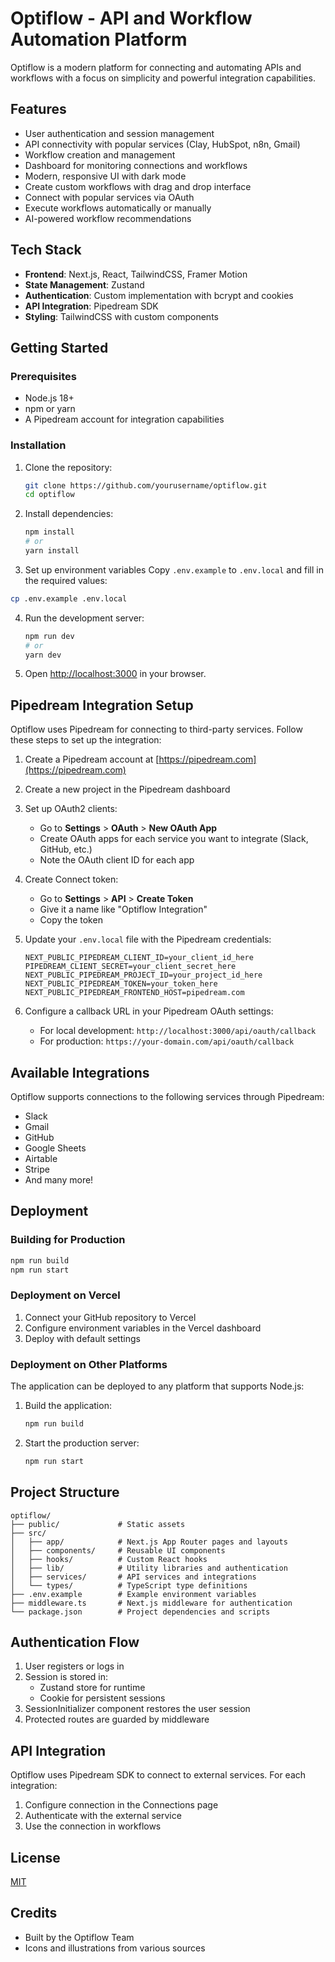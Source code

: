 # Optiflow - API and Workflow Automation Platform

Optiflow is a modern platform for connecting and automating APIs and workflows with a focus on simplicity and powerful integration capabilities.

## Features

- User authentication and session management
- API connectivity with popular services (Clay, HubSpot, n8n, Gmail)
- Workflow creation and management
- Dashboard for monitoring connections and workflows
- Modern, responsive UI with dark mode
- Create custom workflows with drag and drop interface
- Connect with popular services via OAuth
- Execute workflows automatically or manually
- AI-powered workflow recommendations

## Tech Stack

- **Frontend**: Next.js, React, TailwindCSS, Framer Motion
- **State Management**: Zustand
- **Authentication**: Custom implementation with bcrypt and cookies
- **API Integration**: Pipedream SDK
- **Styling**: TailwindCSS with custom components

## Getting Started

### Prerequisites

- Node.js 18+
- npm or yarn
- A Pipedream account for integration capabilities

### Installation

1. Clone the repository:
   ```bash
   git clone https://github.com/yourusername/optiflow.git
   cd optiflow
   ```

2. Install dependencies:
   ```bash
   npm install
   # or
   yarn install
   ```

3. Set up environment variables
Copy `.env.example` to `.env.local` and fill in the required values:

```bash
cp .env.example .env.local
```

4. Run the development server:
   ```bash
   npm run dev
   # or
   yarn dev
   ```

5. Open [http://localhost:3000](http://localhost:3000) in your browser.

## Pipedream Integration Setup

Optiflow uses Pipedream for connecting to third-party services. Follow these steps to set up the integration:

1. Create a Pipedream account at [https://pipedream.com](https://pipedream.com)

2. Create a new project in the Pipedream dashboard

3. Set up OAuth2 clients:
   - Go to **Settings** > **OAuth** > **New OAuth App**
   - Create OAuth apps for each service you want to integrate (Slack, GitHub, etc.)
   - Note the OAuth client ID for each app

4. Create Connect token:
   - Go to **Settings** > **API** > **Create Token**
   - Give it a name like "Optiflow Integration"
   - Copy the token

5. Update your `.env.local` file with the Pipedream credentials:
   ```
   NEXT_PUBLIC_PIPEDREAM_CLIENT_ID=your_client_id_here
   PIPEDREAM_CLIENT_SECRET=your_client_secret_here
   NEXT_PUBLIC_PIPEDREAM_PROJECT_ID=your_project_id_here
   NEXT_PUBLIC_PIPEDREAM_TOKEN=your_token_here
   NEXT_PUBLIC_PIPEDREAM_FRONTEND_HOST=pipedream.com
   ```

6. Configure a callback URL in your Pipedream OAuth settings:
   - For local development: `http://localhost:3000/api/oauth/callback`
   - For production: `https://your-domain.com/api/oauth/callback`

## Available Integrations

Optiflow supports connections to the following services through Pipedream:

- Slack
- Gmail
- GitHub
- Google Sheets
- Airtable
- Stripe
- And many more!

## Deployment

### Building for Production

```bash
npm run build
npm run start
```

### Deployment on Vercel

1. Connect your GitHub repository to Vercel
2. Configure environment variables in the Vercel dashboard
3. Deploy with default settings

### Deployment on Other Platforms

The application can be deployed to any platform that supports Node.js:

1. Build the application:
   ```bash
   npm run build
   ```
2. Start the production server:
   ```bash
   npm run start
   ```

## Project Structure

```
optiflow/
├── public/             # Static assets
├── src/
│   ├── app/            # Next.js App Router pages and layouts
│   ├── components/     # Reusable UI components
│   ├── hooks/          # Custom React hooks
│   ├── lib/            # Utility libraries and authentication
│   ├── services/       # API services and integrations
│   └── types/          # TypeScript type definitions
├── .env.example        # Example environment variables
├── middleware.ts       # Next.js middleware for authentication
└── package.json        # Project dependencies and scripts
```

## Authentication Flow

1. User registers or logs in
2. Session is stored in:
   - Zustand store for runtime
   - Cookie for persistent sessions
3. SessionInitializer component restores the user session
4. Protected routes are guarded by middleware

## API Integration

Optiflow uses Pipedream SDK to connect to external services. For each integration:

1. Configure connection in the Connections page
2. Authenticate with the external service
3. Use the connection in workflows

## License

[MIT](LICENSE)

## Credits

- Built by the Optiflow Team
- Icons and illustrations from various sources 